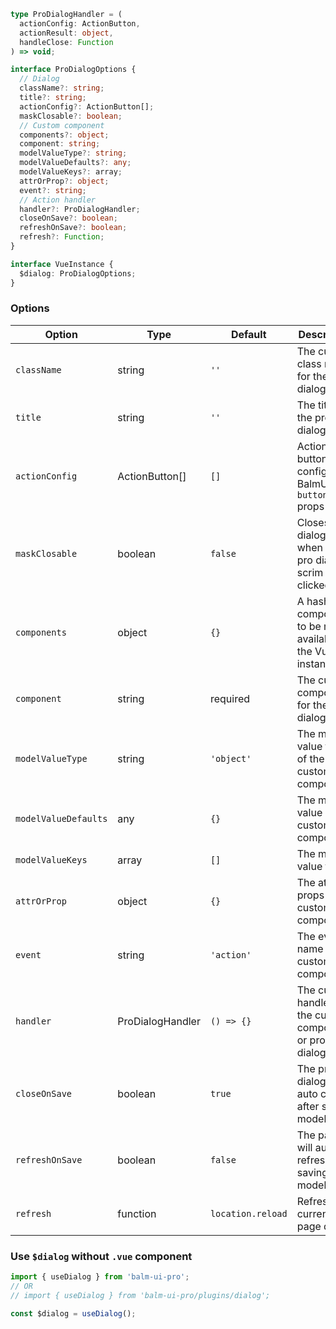 ```ts
type ProDialogHandler = (
  actionConfig: ActionButton,
  actionResult: object,
  handleClose: Function
) => void;

interface ProDialogOptions {
  // Dialog
  className?: string;
  title?: string;
  actionConfig?: ActionButton[];
  maskClosable?: boolean;
  // Custom component
  components?: object;
  component: string;
  modelValueType?: string;
  modelValueDefaults?: any;
  modelValueKeys?: array;
  attrOrProp?: object;
  event?: string;
  // Action handler
  handler?: ProDialogHandler;
  closeOnSave?: boolean;
  refreshOnSave?: boolean;
  refresh?: Function;
}

interface VueInstance {
  $dialog: ProDialogOptions;
}
```

### Options

| Option               | Type             | Default           | Description                                                                                                  |
| -------------------- | ---------------- | ----------------- | ------------------------------------------------------------------------------------------------------------ |
| `className`          | string           | `''`              | The custom class name for the pro dialog.                                                                    |
| `title`              | string           | `''`              | The title of the pro dialog.                                                                                 |
| `actionConfig`       | ActionButton[]   | `[]`              | Action button config, see BalmUI `<ui-button>` props [docs](https://v8.material.balmjs.com/#/general/button) |
| `maskClosable`       | boolean          | `false`           | Closes the dialog, when the pro dialog scrim is clicked.                                                     |
| `components`         | object           | `{}`              | A hash of components to be made available to the Vue instance.                                               |
| `component`          | string           | required          | The custom component for the pro dialog.                                                                     |
| `modelValueType`     | string           | `'object'`        | The model value type of the custom component.                                                                |
| `modelValueDefaults` | any              | `{}`              | The model value of the custom component.                                                                     |
| `modelValueKeys`     | array            | `[]`              | The model value filter.                                                                                      |
| `attrOrProp`         | object           | `{}`              | The attrs or props of the custom component.                                                                  |
| `event`              | string           | `'action'`        | The event name of the custom component.                                                                      |
| `handler`            | ProDialogHandler | `() => {}`        | The custom handler of the custom component or pro dialog.                                                    |
| `closeOnSave`        | boolean          | `true`            | The pro dialog will auto close after saving model data                                                       |
| `refreshOnSave`      | boolean          | `false`           | The page will auto refresh after saving model data                                                           |
| `refresh`            | function         | `location.reload` | Refreshing current page data                                                                                 |

### Use `$dialog` without `.vue` component

```js
import { useDialog } from 'balm-ui-pro';
// OR
// import { useDialog } from 'balm-ui-pro/plugins/dialog';

const $dialog = useDialog();
```
